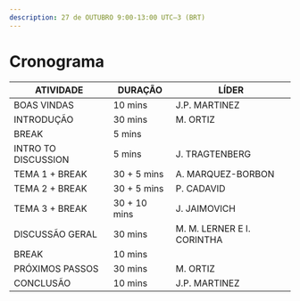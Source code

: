 ```yaml
---
description: 27 de OUTUBRO 9:00-13:00 UTC–3 (BRT)
---
```


# Cronograma

| **ATIVIDADE**       | **DURAÇÃO**  | **LÍDER**                  |
| ------------------- | ------------ | -------------------------- |
| BOAS VINDAS         | 10 mins      | J.P. MARTINEZ              |
| INTRODUÇÃO          | 30 mins      | M. ORTIZ                   |
| BREAK               | 5 mins       | ​                          |
| INTRO TO DISCUSSION | 5 mins       | J. TRAGTENBERG             |
| TEMA 1 + BREAK      | 30 + 5 mins  | A. MARQUEZ-BORBON          |
| TEMA 2 + BREAK      | 30 + 5 mins  | P. CADAVID                 |
| TEMA 3 + BREAK      | 30 + 10 mins | J. JAIMOVICH               |
| DISCUSSÃO GERAL     | 30 mins      | M. M. LERNER E I. CORINTHA |
| BREAK               | 10 mins      | ​                          |
| PRÓXIMOS PASSOS     | 30 mins      | M. ORTIZ                   |
| CONCLUSÃO           | 10 mins      | J.P. MARTINEZ              |
